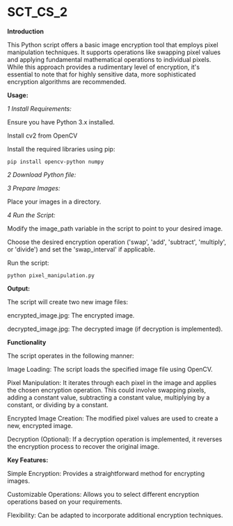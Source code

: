 # SCT_CS_2

**Introduction**

This Python script offers a basic image encryption tool that employs pixel manipulation techniques. 
It supports operations like swapping pixel values and applying fundamental mathematical operations to individual pixels. 
While this approach provides a rudimentary level of encryption, it's essential to note that for highly sensitive data, more sophisticated encryption algorithms are recommended.


**Usage:**

*1 Install Requirements:*

Ensure you have Python 3.x installed.

Install cv2 from OpenCV

Install the required libraries using pip:

    pip install opencv-python numpy

*2 Download Python file:*



*3 Prepare Images:*

Place your images in a directory.

*4 Run the Script:*

Modify the image_path variable in the script to point to your desired image.

Choose the desired encryption operation ('swap', 'add', 'subtract', 'multiply', or 'divide') and set the 'swap_interval' if applicable.

Run the script:

    python pixel_manipulation.py

**Output:**

The script will create two new image files:

encrypted_image.jpg: The encrypted image.

decrypted_image.jpg: The decrypted image (if decryption is implemented).

**Functionality**

The script operates in the following manner:

Image Loading: The script loads the specified image file using OpenCV.

Pixel Manipulation: It iterates through each pixel in the image and applies the chosen encryption operation. This could involve swapping pixels, adding a constant value, subtracting a constant value, multiplying by a constant, or dividing by a constant.

Encrypted Image Creation: The modified pixel values are used to create a new, encrypted image.

Decryption (Optional): If a decryption operation is implemented, it reverses the encryption process to recover the original image.


**Key Features:**

Simple Encryption: Provides a straightforward method for encrypting images.

Customizable Operations: Allows you to select different encryption operations based on your requirements.

Flexibility: Can be adapted to incorporate additional encryption techniques.
